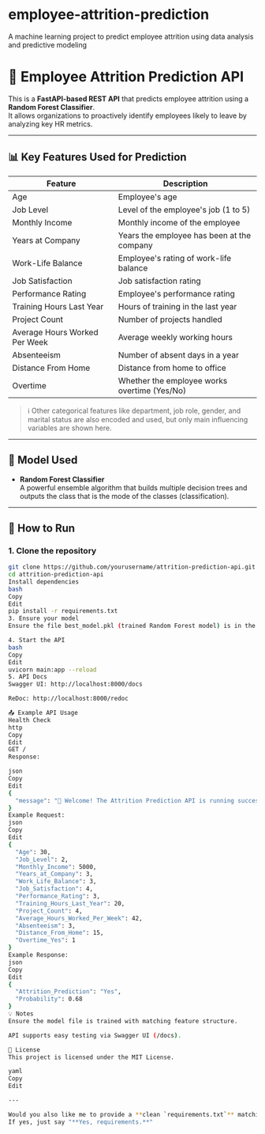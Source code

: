 # employee-attrition-prediction
A machine learning project to predict employee attrition using data analysis and predictive modeling
# 🚀 Employee Attrition Prediction API

This is a **FastAPI-based REST API** that predicts employee attrition using a **Random Forest Classifier**.  
It allows organizations to proactively identify employees likely to leave by analyzing key HR metrics.

---

## 📊 Key Features Used for Prediction

| Feature                           | Description                                  |
|------------------------------------|----------------------------------------------|
| Age                                | Employee's age                               |
| Job Level                          | Level of the employee's job (1 to 5)         |
| Monthly Income                     | Monthly income of the employee               |
| Years at Company                   | Years the employee has been at the company   |
| Work-Life Balance                  | Employee's rating of work-life balance       |
| Job Satisfaction                   | Job satisfaction rating                      |
| Performance Rating                 | Employee's performance rating                |
| Training Hours Last Year           | Hours of training in the last year           |
| Project Count                      | Number of projects handled                   |
| Average Hours Worked Per Week      | Average weekly working hours                 |
| Absenteeism                        | Number of absent days in a year              |
| Distance From Home                 | Distance from home to office                 |
| Overtime                           | Whether the employee works overtime (Yes/No) |

> ℹ Other categorical features like department, job role, gender, and marital status are also encoded and used, but only main influencing variables are shown here.

---

## 🎯 Model Used

- **Random Forest Classifier**  
A powerful ensemble algorithm that builds multiple decision trees and outputs the class that is the mode of the classes (classification).

---

## 🚀 How to Run

### 1. Clone the repository

```bash
git clone https://github.com/yourusername/attrition-prediction-api.git
cd attrition-prediction-api
Install dependencies
bash
Copy
Edit
pip install -r requirements.txt
3. Ensure your model
Ensure the file best_model.pkl (trained Random Forest model) is in the project root.

4. Start the API
bash
Copy
Edit
uvicorn main:app --reload
5. API Docs
Swagger UI: http://localhost:8000/docs

ReDoc: http://localhost:8000/redoc

📤 Example API Usage
Health Check
http
Copy
Edit
GET /
Response:

json
Copy
Edit
{
  "message": "🚀 Welcome! The Attrition Prediction API is running successfully."
}
Example Request:
json
Copy
Edit
{
  "Age": 30,
  "Job_Level": 2,
  "Monthly_Income": 5000,
  "Years_at_Company": 3,
  "Work_Life_Balance": 3,
  "Job_Satisfaction": 4,
  "Performance_Rating": 3,
  "Training_Hours_Last_Year": 20,
  "Project_Count": 4,
  "Average_Hours_Worked_Per_Week": 42,
  "Absenteeism": 3,
  "Distance_From_Home": 15,
  "Overtime_Yes": 1
}
Example Response:
json
Copy
Edit
{
  "Attrition_Prediction": "Yes",
  "Probability": 0.68
}
💡 Notes
Ensure the model file is trained with matching feature structure.

API supports easy testing via Swagger UI (/docs).

📃 License
This project is licensed under the MIT License.

yaml
Copy
Edit

---

Would you also like me to provide a **clean `requirements.txt`** matching your project?  
If yes, just say "**Yes, requirements.**"
